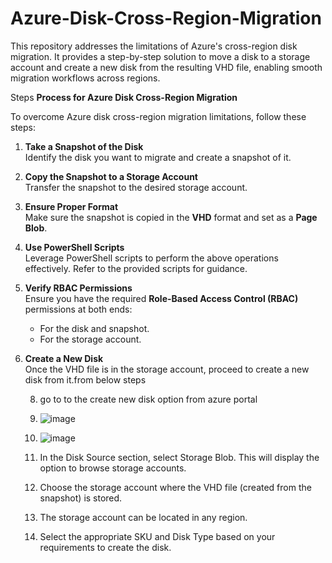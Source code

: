 # Azure-Disk-Cross-Region-Migration
This repository addresses the limitations of Azure's cross-region disk migration. It provides a step-by-step solution to move a disk to a storage account and create a new disk from the resulting VHD file, enabling smooth migration workflows across regions.

Steps
**Process for Azure Disk Cross-Region Migration**

To overcome Azure disk cross-region migration limitations, follow these steps:

1. **Take a Snapshot of the Disk**  
   Identify the disk you want to migrate and create a snapshot of it.

3. **Copy the Snapshot to a Storage Account**  
   Transfer the snapshot to the desired storage account.

4. **Ensure Proper Format**  
   Make sure the snapshot is copied in the **VHD** format and set as a **Page Blob**.

5. **Use PowerShell Scripts**  
   Leverage PowerShell scripts to perform the above operations effectively. Refer to the provided scripts for guidance.

6. **Verify RBAC Permissions**  
   Ensure you have the required **Role-Based Access Control (RBAC)** permissions at both ends:  
   - For the disk and snapshot.  
   - For the storage account.

7. **Create a New Disk**  
   Once the VHD file is in the storage account, proceed to create a new disk from it.from below steps

   8. go to to the create new disk option from azure portal
   9. ![image](https://github.com/user-attachments/assets/c41cb831-60a1-46c8-b005-af201ef12776)
   10. ![image](https://github.com/user-attachments/assets/7a89f61a-1247-4834-9ad2-a026ce81214f)

   11. In the Disk Source section, select Storage Blob. This will display the option to browse storage accounts.
   12. Choose the storage account where the VHD file (created from the snapshot) is stored.
   13. The storage account can be located in any region.
   14. Select the appropriate SKU and Disk Type based on your requirements to create the disk.

   
